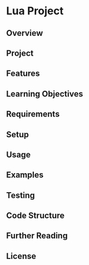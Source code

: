 # Lua Project

## Overview

## Project

## Features

## Learning Objectives

## Requirements

## Setup

## Usage

## Examples

## Testing

## Code Structure

## Further Reading

## License